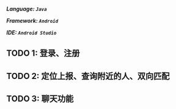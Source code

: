 ***Language: ```Java```***

***Framework: ```Android```***

***IDE: ```Android Studio```***

## **TODO 1**: 登录、注册

## **TODO 2**: 定位上报、查询附近的人、双向匹配

## **TODO 3**: 聊天功能

